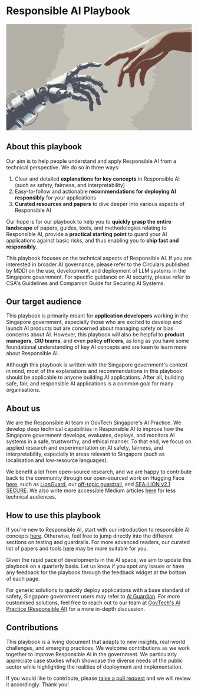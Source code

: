 # Responsible AI Playbook

![](images/responsibleai.png)

## About this playbook

Our aim is to help people understand and apply Responsible AI from a technical perspective. We do so in three ways:  

1. Clear and detailed **explanations for key concepts** in Responsible AI (such as safety, fairness, and interpretability)  
2. Easy-to-follow and actionable **recommendations for deploying AI responsibly** for your applications  
3. **Curated resources and papers** to dive deeper into various aspects of Responsible AI  

Our hope is for our playbook to help you to **quickly grasp the entire landscape** of papers, guides, tools, and methodologies relating to Responsible AI, provide a **practical starting point** to guard your AI applications against basic risks, and thus enabling you to **ship fast and responsibly**.

This playbook focuses on the technical aspects of Responsible AI. If you are interested in broader AI governance, please refer to the Circulars published by MDDI on the use, development, and deployment of LLM systems in the Singapore government. For specific guidance on AI security, please refer to CSA's Guidelines and Companion Guide for Securing AI Systems. 

## Our target audience

This playbook is primarily meant for **application developers** working in the Singapore government, especially those who are excited to develop and launch AI products but are concerned about managing safety or bias concerns about AI. However, this playbook will also be helpful to **product managers**, **CIO teams**, and even **policy officers**, as long as you have some foundational understanding of key AI concepts and are keen to learn more about Responsible AI.

Although this playbook is written with the Singapore government's context in mind, most of the explanations and recommendations in this playbook should be applicable to anyone building AI applications. After all, building safe, fair, and responsible AI applications is a common goal for many organisations. 

## About us 

We are the Responsible AI team in GovTech Singapore's AI Practice. We develop deep technical capabilities in Responsible AI to improve how the Singapore government develops, evaluates, deploys, and monitors AI systems in a safe, trustworthy, and ethical manner. To that end, we focus on applied research and experimentation on AI safety, fairness, and interpretability, especially in areas relevant to Singapore (such as localisation and low-resource languages).

We benefit a lot from open-source research, and we are happy to contribute back to the community through our open-sourced work on Hugging Face [here](https://huggingface.co/govtech), such as [LionGuard](https://huggingface.co/collections/govtech/lionguard-673838d03777e5ccb1b0ac2f), our [off-topic guardrail](https://huggingface.co/collections/govtech/off-topic-guardrail-673838a62e4c661f248e81a4), and [SEA-LION v2.1 SECURE](https://huggingface.co/collections/govtech/sea-lionv21-secure-67b6b427c4e5531c1b96199e). We also write more accessible Medium articles [here](https://medium.com/dsaid-govtech) for less technical audiences. 

## How to use this playbook

If you're new to Responsible AI, start with our introduction to responsible AI concepts [here](./responsibleai.md). Otherwise, feel free to jump directly into the different sections on testing and guardrails. For more advanced readers, our curated list of papers and tools [here](./resources.md) may be more suitable for you.

Given the rapid pace of developments in the AI space, we aim to update this playbook on a quarterly basis. Let us know if you spot any issues or have any feedback for the playbook through the feedback widget at the bottom of each page.

For generic solutions to quickly deploy applications with a base standard of safety, Singapore government users may refer to [AI Guardian](https://www.aiguardian.gov.sg/). For more customised solutions, feel free to reach out to our team at [GovTech's AI Practice (Responsible AI)](mailto:AiPractice@tech.go.sg) for a more in-depth discussion.

## Contributions

This playbook is a living document that adapts to new insights, real-world challenges, and emerging practices. We welcome contributions as we work together to improve Responsible AI in the government. We particularly appreciate case studies which showcase the diverse needs of the public sector while highlighting the realities of deployment and implementation. 

If you would like to contribute, please [raise a pull request](https://github.com/govtech-responsibleai/playbook/pulls) and we will review it accordingly. Thank you!